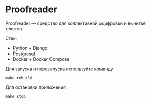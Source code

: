 # Proofreader

Proofreader — средство для коллективной оцифровки и вычитке текстов.

Стек:

* Python + Django
* Postgresql
* Docker + Docker Compose

Для запуска и перезапуска используйте команду

```
make rebuild
```

Для остановки приложения

```
make stop
```